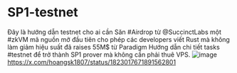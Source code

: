 # SP1-testnet
Đây là hướng dẫn testnet cho ai cần
Săn #Airdrop từ 
@SuccinctLabs
một #zkVM mã nguồn mở đầu tiên cho phép các developers viết Rust mà không làm giảm hiệu suất đã raises 55M$ từ Paradigm
Hướng dẫn chi tiết tasks #testnet để trở thành SP1 prover mà không cần phải thuê VPS.
![image](https://github.com/user-attachments/assets/aecbb646-f5a1-46b0-b12d-12de7c2f014b)
https://x.com/hoangsk1807/status/1823017671891562801 
